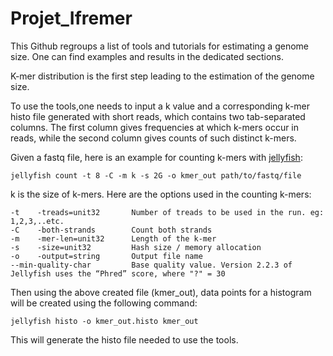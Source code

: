 # Projet_Ifremer
This Github regroups a list of tools and tutorials for estimating a genome size. One can find examples and results in the dedicated sections. 

K-mer distribution is the first step leading to the estimation of the genome size.

To use the tools,one needs to input a k value and a corresponding k-mer histo file generated with short reads, which contains two tab-separated columns. The first column gives frequencies at which k-mers occur in reads, while the second column gives counts of such distinct k-mers.

Given a fastq file, here is an example for counting k-mers with [jellyfish](https://github.com/gmarcais/Jellyfish):
```shell
jellyfish count -t 8 -C -m k -s 2G -o kmer_out path/to/fastq/file
```
k is the size of k-mers. Here are the options used in the counting k-mers:
```shell
-t    -treads=unit32       Number of treads to be used in the run. eg: 1,2,3,..etc.
-C    -both-strands        Count both strands
-m    -mer-len=unit32      Length of the k-mer    
-s    -size=unit32         Hash size / memory allocation  
-o    -output=string       Output file name
--min-quality-char         Base quality value. Version 2.2.3 of Jellyfish uses the “Phred” score, where "?" = 30
```
Then using the above created file (kmer_out), data points for a histogram will be created using the following command:
```shell
jellyfish histo -o kmer_out.histo kmer_out
```
This will generate the histo file needed to use the tools.
